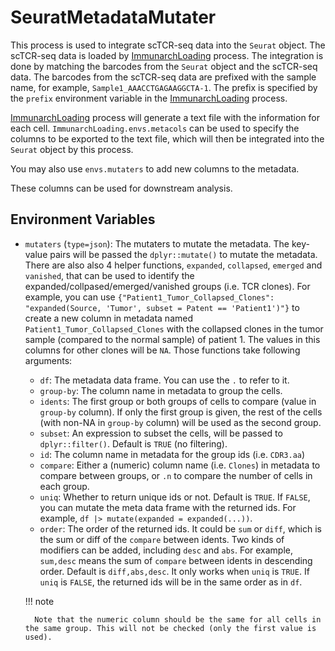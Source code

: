 # SeuratMetadataMutater

This process is used to integrate scTCR-seq data into the `Seurat` object. The scTCR-seq data is loaded by [ImmunarchLoading](./ImmunarchLoading.md) process. The integration is done by matching the barcodes from the `Seurat` object and the scTCR-seq data. The barcodes from the scTCR-seq data are prefixed with the sample name, for example, `Sample1_AAACCTGAGAAGGCTA-1`. The prefix is specified by the `prefix` environment variable in the [ImmunarchLoading](./ImmunarchLoading.md) process.

[ImmunarchLoading](./ImmunarchLoading.md) process will generate a text file with the information for each cell. `ImmunarchLoading.envs.metacols` can be used to specify the columns to be exported to the text file, which will then be integrated into the `Seurat` object by this process.

You may also use `envs.mutaters` to add new columns to the metadata.

These columns can be used for downstream analysis.

## Environment Variables

- `mutaters` (`type=json`): The mutaters to mutate the metadata.
    The key-value pairs will be passed the `dplyr::mutate()` to mutate the metadata.
    There are also also 4 helper functions, `expanded`, `collapsed`, `emerged` and `vanished`, that can be used to identify the expanded/collpased/emerged/vanished groups (i.e. TCR clones).
    For example, you can use `{"Patient1_Tumor_Collapsed_Clones": "expanded(Source, 'Tumor', subset = Patent == 'Patient1')"}`
    to create a new column in metadata named `Patient1_Tumor_Collapsed_Clones`
    with the collapsed clones in the tumor sample (compared to the normal sample) of patient 1. The values in this columns for other clones will be `NA`.
    Those functions take following arguments:
    * `df`: The metadata data frame. You can use the `.` to refer to it.
    * `group-by`: The column name in metadata to group the cells.
    * `idents`: The first group or both groups of cells to compare (value in `group-by` column). If only the first group is given, the rest of the cells (with non-NA in `group-by` column) will be used as the second group.
    * `subset`: An expression to subset the cells, will be passed to `dplyr::filter()`. Default is `TRUE` (no filtering).
    * `id`: The column name in metadata for the group ids (i.e. `CDR3.aa`)
    * `compare`: Either a (numeric) column name (i.e. `Clones`) in metadata to compare between groups, or `.n` to compare the number of cells in each group.
    * `uniq`: Whether to return unique ids or not. Default is `TRUE`. If `FALSE`, you can mutate the meta data frame with the returned ids. For example, `df |> mutate(expanded = expanded(...))`.
    * `order`: The order of the returned ids. It could be `sum` or `diff`, which is the sum or diff of the `compare` between idents.
        Two kinds of modifiers can be added, including `desc` and `abs`.
        For example, `sum,desc` means the sum of `compare` between idents in descending order.
        Default is `diff,abs,desc`. It only works when `uniq` is `TRUE`. If `uniq` is `FALSE`, the returned
        ids will be in the same order as in `df`.

    !!! note

        Note that the numeric column should be the same for all cells in the same group. This will not be checked (only the first value is used).


